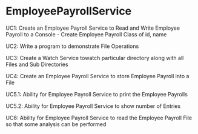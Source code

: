 # EmployeePayrollService

UC1: Create an Employee Payroll Service to Read and Write Employee Payroll to a Console - Create Employee Payroll Class of id, name

UC2: Write a program to demonstrate File Operations

UC3: Create a Watch Service towatch particular directory along with all Files and Sub Directories

UC4: Create an Employee Payroll Service to store Employee Payroll into a File

UC5.1: Ability for Employee Payroll Service to print the Employee Payrolls

UC5.2: Ability for Employee Payroll Service to show number of Entries

UC6: Ability for Employee Payroll Service to read the Employee Payroll File so that some analysis can be performed
